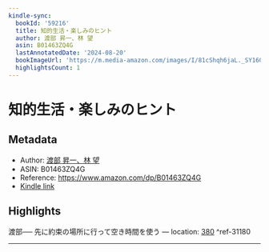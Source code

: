 ```yaml
---
kindle-sync:
  bookId: '59216'
  title: 知的生活・楽しみのヒント
  author: 渡部 昇一、林 望
  asin: B01463ZQ4G
  lastAnnotatedDate: '2024-08-20'
  bookImageUrl: 'https://m.media-amazon.com/images/I/81cShqh6jaL._SY160.jpg'
  highlightsCount: 1
---
```

# 知的生活・楽しみのヒント
## Metadata
* Author: [渡部 昇一、林 望](https://www.amazon.comundefined)
* ASIN: B01463ZQ4G
* Reference: https://www.amazon.com/dp/B01463ZQ4G
* [Kindle link](kindle://book?action=open&asin=B01463ZQ4G)

## Highlights
渡部── 先に約束の場所に行って空き時間を使う — location: [380](kindle://book?action=open&asin=B01463ZQ4G&location=380) ^ref-31180

---
